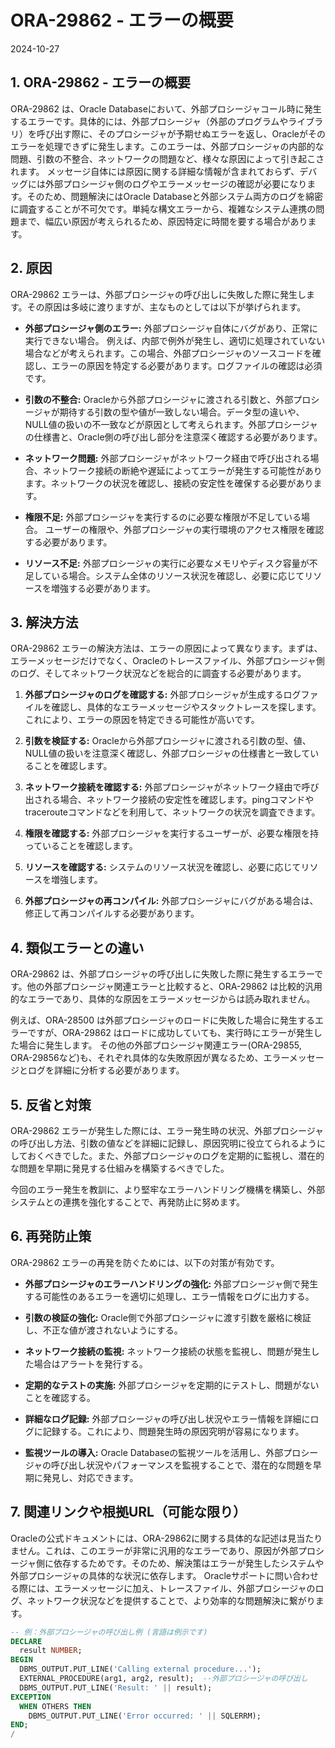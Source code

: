 # ORA-29862 - エラーの概要
2024-10-27

## 1. ORA-29862 - エラーの概要

ORA-29862 は、Oracle Databaseにおいて、外部プロシージャコール時に発生するエラーです。具体的には、外部プロシージャ（外部のプログラムやライブラリ）を呼び出す際に、そのプロシージャが予期せぬエラーを返し、Oracleがそのエラーを処理できずに発生します。このエラーは、外部プロシージャの内部的な問題、引数の不整合、ネットワークの問題など、様々な原因によって引き起こされます。  メッセージ自体には原因に関する詳細な情報が含まれておらず、デバッグには外部プロシージャ側のログやエラーメッセージの確認が必要になります。そのため、問題解決にはOracle Databaseと外部システム両方のログを綿密に調査することが不可欠です。単純な構文エラーから、複雑なシステム連携の問題まで、幅広い原因が考えられるため、原因特定に時間を要する場合があります。


## 2. 原因

ORA-29862 エラーは、外部プロシージャの呼び出しに失敗した際に発生します。その原因は多岐に渡りますが、主なものとしては以下が挙げられます。

* **外部プロシージャ側のエラー:** 外部プロシージャ自体にバグがあり、正常に実行できない場合。 例えば、内部で例外が発生し、適切に処理されていない場合などが考えられます。この場合、外部プロシージャのソースコードを確認し、エラーの原因を特定する必要があります。ログファイルの確認は必須です。

* **引数の不整合:** Oracleから外部プロシージャに渡される引数と、外部プロシージャが期待する引数の型や値が一致しない場合。データ型の違いや、NULL値の扱いの不一致などが原因として考えられます。外部プロシージャの仕様書と、Oracle側の呼び出し部分を注意深く確認する必要があります。

* **ネットワーク問題:** 外部プロシージャがネットワーク経由で呼び出される場合、ネットワーク接続の断絶や遅延によってエラーが発生する可能性があります。ネットワークの状況を確認し、接続の安定性を確保する必要があります。

* **権限不足:** 外部プロシージャを実行するのに必要な権限が不足している場合。  ユーザーの権限や、外部プロシージャの実行環境のアクセス権限を確認する必要があります。

* **リソース不足:** 外部プロシージャの実行に必要なメモリやディスク容量が不足している場合。システム全体のリソース状況を確認し、必要に応じてリソースを増強する必要があります。


## 3. 解決方法

ORA-29862 エラーの解決方法は、エラーの原因によって異なります。まずは、エラーメッセージだけでなく、Oracleのトレースファイル、外部プロシージャ側のログ、そしてネットワーク状況などを総合的に調査する必要があります。

1. **外部プロシージャのログを確認する:** 外部プロシージャが生成するログファイルを確認し、具体的なエラーメッセージやスタックトレースを探します。これにより、エラーの原因を特定できる可能性が高いです。

2. **引数を検証する:** Oracleから外部プロシージャに渡される引数の型、値、NULL値の扱いを注意深く確認し、外部プロシージャの仕様書と一致していることを確認します。

3. **ネットワーク接続を確認する:** 外部プロシージャがネットワーク経由で呼び出される場合、ネットワーク接続の安定性を確認します。pingコマンドやtracerouteコマンドなどを利用して、ネットワークの状況を調査できます。

4. **権限を確認する:** 外部プロシージャを実行するユーザーが、必要な権限を持っていることを確認します。

5. **リソースを確認する:** システムのリソース状況を確認し、必要に応じてリソースを増強します。

6. **外部プロシージャの再コンパイル:** 外部プロシージャにバグがある場合は、修正して再コンパイルする必要があります。


## 4. 類似エラーとの違い

ORA-29862 は、外部プロシージャの呼び出しに失敗した際に発生するエラーです。他の外部プロシージャ関連エラーと比較すると、ORA-29862 は比較的汎用的なエラーであり、具体的な原因をエラーメッセージからは読み取れません。

例えば、ORA-28500 は外部プロシージャのロードに失敗した場合に発生するエラーですが、ORA-29862 はロードに成功していても、実行時にエラーが発生した場合に発生します。  その他の外部プロシージャ関連エラー(ORA-29855, ORA-29856など)も、それぞれ具体的な失敗原因が異なるため、エラーメッセージとログを詳細に分析する必要があります。


## 5. 反省と対策

ORA-29862 エラーが発生した際には、エラー発生時の状況、外部プロシージャの呼び出し方法、引数の値などを詳細に記録し、原因究明に役立てられるようにしておくべきでした。また、外部プロシージャのログを定期的に監視し、潜在的な問題を早期に発見する仕組みを構築するべきでした。

今回のエラー発生を教訓に、より堅牢なエラーハンドリング機構を構築し、外部システムとの連携を強化することで、再発防止に努めます。


## 6. 再発防止策

ORA-29862 エラーの再発を防ぐためには、以下の対策が有効です。

* **外部プロシージャのエラーハンドリングの強化:** 外部プロシージャ側で発生する可能性のあるエラーを適切に処理し、エラー情報をログに出力する。

* **引数の検証の強化:** Oracle側で外部プロシージャに渡す引数を厳格に検証し、不正な値が渡されないようにする。

* **ネットワーク接続の監視:** ネットワーク接続の状態を監視し、問題が発生した場合はアラートを発行する。

* **定期的なテストの実施:** 外部プロシージャを定期的にテストし、問題がないことを確認する。

* **詳細なログ記録:** 外部プロシージャの呼び出し状況やエラー情報を詳細にログに記録する。これにより、問題発生時の原因究明が容易になります。

* **監視ツールの導入:**  Oracle Databaseの監視ツールを活用し、外部プロシージャの呼び出し状況やパフォーマンスを監視することで、潜在的な問題を早期に発見し、対応できます。


## 7. 関連リンクや根拠URL（可能な限り）

Oracleの公式ドキュメントには、ORA-29862に関する具体的な記述は見当たりません。これは、このエラーが非常に汎用的なエラーであり、原因が外部プロシージャ側に依存するためです。そのため、解決策はエラーが発生したシステムや外部プロシージャの具体的な状況に依存します。  Oracleサポートに問い合わせる際には、エラーメッセージに加え、トレースファイル、外部プロシージャのログ、ネットワーク状況などを提供することで、より効率的な問題解決に繋がります。


```sql
-- 例：外部プロシージャの呼び出し例 (言語は例示です)
DECLARE
  result NUMBER;
BEGIN
  DBMS_OUTPUT.PUT_LINE('Calling external procedure...');
  EXTERNAL_PROCEDURE(arg1, arg2, result);  --外部プロシージャの呼び出し
  DBMS_OUTPUT.PUT_LINE('Result: ' || result);
EXCEPTION
  WHEN OTHERS THEN
    DBMS_OUTPUT.PUT_LINE('Error occurred: ' || SQLERRM);
END;
/
```